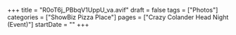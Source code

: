 +++
title = "R0oT6j_PBbqV1UppU_va.avif"
draft = false
tags = ["Photos"]
categories = ["ShowBiz Pizza Place"]
pages = ["Crazy Colander Head Night (Event)"]
startDate = ""
+++
